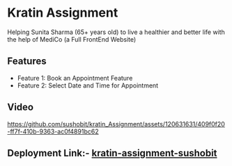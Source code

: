 # Kratin Assignment

Helping Sunita Sharma (65+ years
old) to live a healthier and better life with the help of MediCo (a Full FrontEnd Website)

## Features

- Feature 1: Book an Appointment Feature
- Feature 2: Select Date and Time for Appointment


## Video


https://github.com/sushobit/kratin_Assignment/assets/120631631/409f0f20-ff7f-410b-9363-ac0f4891bc62

## Deployment Link:- [kratin-assignment-sushobit](https://kratin-assignment-1292-3q7ogwhml-sushobit.vercel.app/home)

